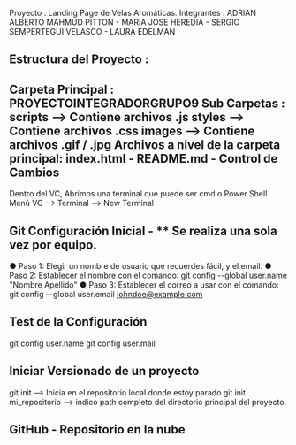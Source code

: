 Proyecto    : Landing Page de Velas Aromáticas.
Integrantes : ADRIAN ALBERTO MAHMUD PITTON - MARIA JOSE HEREDIA - SERGIO SEMPERTEGUI VELASCO - LAURA EDELMAN

Estructura  del Proyecto :
--------------------------
Carpeta Principal : PROYECTOINTEGRADORGRUPO9
Sub Carpetas      : scripts --> Contiene archivos .js
                    styles  --> Contiene archivos .css
                    images  --> Contiene archivos .gif / .jpg
Archivos a nivel de la carpeta principal:
                    index.html - README.md - 
Control de Cambios
------------------
Dentro del VC, Abrimos una terminal que puede ser cmd o Power Shell
Menú VC --> Terminal --> New Terminal

Git
Configuración Inicial - ** Se realiza una sola vez por equipo.
---------------------
● Paso 1: Elegir un nombre de usuario que recuerdes fácil, y el email. 
● Paso 2: Establecer el nombre con el comando: git config --global user.name "Nombre Apellido"
● Paso 3: Establecer el correo a usar con el comando: git config --global user.email johndoe@example.com

Test de la Configuración
-------------------------
git config user.name
git config user.mail

Iniciar Versionado de un proyecto
---------------------------------
git init --> Inicia en el repositorio local donde estoy parado
git init mi_repositorio --> indico path completo del directorio principal del proyecto.

GitHub - Repositorio en la nube
-------------------------------

